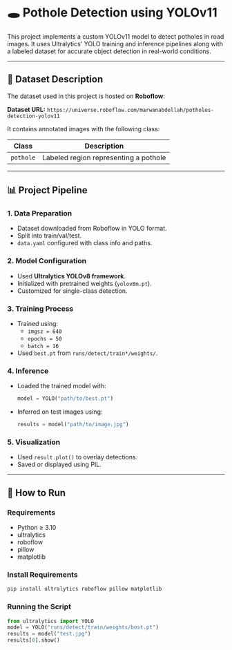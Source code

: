 # 🕳️ Pothole Detection using YOLOv11

This project implements a custom YOLOv11 model to detect potholes in road images. It uses Ultralytics' YOLO training and inference pipelines along with a labeled dataset for accurate object detection in real-world conditions.

---

## 📁 Dataset Description

The dataset used in this project is hosted on **Roboflow**:

**Dataset URL:** `https://universe.roboflow.com/marwanabdellah/potholes-detection-yolov11`

It contains annotated images with the following class:

| Class     | Description                            |
|-----------|----------------------------------------|
| `pothole` | Labeled region representing a pothole  |

---

## 📊 Project Pipeline

### **1. Data Preparation**
- Dataset downloaded from Roboflow in YOLO format.
- Split into train/val/test.
- `data.yaml` configured with class info and paths.

### **2. Model Configuration**
- Used **Ultralytics YOLOv8 framework**.
- Initialized with pretrained weights (`yolov8m.pt`).
- Customized for single-class detection.

### **3. Training Process**
- Trained using:
  - `imgsz = 640`
  - `epochs = 50`
  - `batch = 16`
- Used `best.pt` from `runs/detect/train*/weights/`.

### **4. Inference**
- Loaded the trained model with:
  ```python
  model = YOLO("path/to/best.pt")
  ```
- Inferred on test images using:
  ```python
  results = model("path/to/image.jpg")
  ```

### **5. Visualization**
- Used `result.plot()` to overlay detections.
- Saved or displayed using PIL.

---

## 🚀 How to Run

### **Requirements**
- Python ≥ 3.10
- ultralytics
- roboflow
- pillow
- matplotlib

### **Install Requirements**
```bash
pip install ultralytics roboflow pillow matplotlib
```

### **Running the Script**
```python
from ultralytics import YOLO
model = YOLO("runs/detect/train/weights/best.pt")
results = model("test.jpg")
results[0].show()
```

